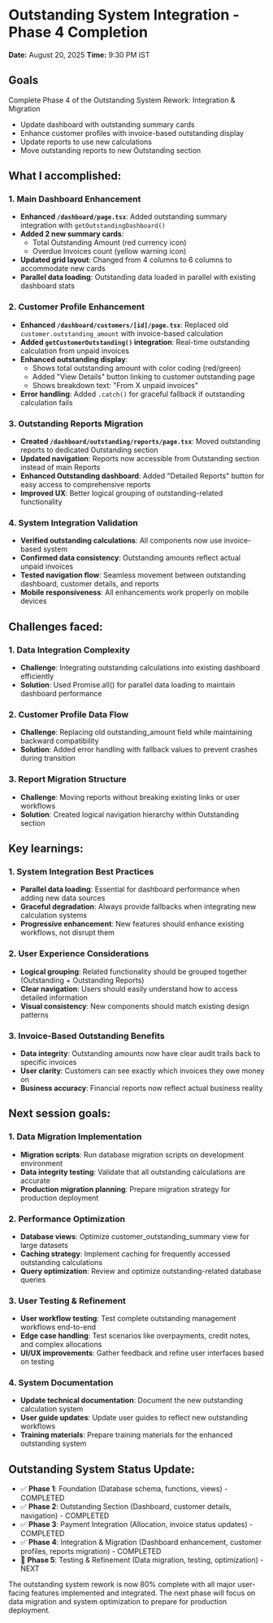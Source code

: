 # Outstanding System Integration - Phase 4 Completion

**Date:** August 20, 2025
**Time:** 9:30 PM IST

## Goals
Complete Phase 4 of the Outstanding System Rework: Integration & Migration
- Update dashboard with outstanding summary cards
- Enhance customer profiles with invoice-based outstanding display
- Update reports to use new calculations
- Move outstanding reports to new Outstanding section

## What I accomplished:

### 1. Main Dashboard Enhancement
- **Enhanced `/dashboard/page.tsx`**: Added outstanding summary integration with `getOutstandingDashboard()`
- **Added 2 new summary cards**: 
  - Total Outstanding Amount (red currency icon)
  - Overdue Invoices count (yellow warning icon)
- **Updated grid layout**: Changed from 4 columns to 6 columns to accommodate new cards
- **Parallel data loading**: Outstanding data loaded in parallel with existing dashboard stats

### 2. Customer Profile Enhancement  
- **Enhanced `/dashboard/customers/[id]/page.tsx`**: Replaced old `customer.outstanding_amount` with invoice-based calculation
- **Added `getCustomerOutstanding()` integration**: Real-time outstanding calculation from unpaid invoices
- **Enhanced outstanding display**: 
  - Shows total outstanding amount with color coding (red/green)
  - Added "View Details" button linking to customer outstanding page
  - Shows breakdown text: "From X unpaid invoices"
- **Error handling**: Added `.catch()` for graceful fallback if outstanding calculation fails

### 3. Outstanding Reports Migration
- **Created `/dashboard/outstanding/reports/page.tsx`**: Moved outstanding reports to dedicated Outstanding section
- **Updated navigation**: Reports now accessible from Outstanding section instead of main Reports
- **Enhanced Outstanding dashboard**: Added "Detailed Reports" button for easy access to comprehensive reports
- **Improved UX**: Better logical grouping of outstanding-related functionality

### 4. System Integration Validation
- **Verified outstanding calculations**: All components now use invoice-based system
- **Confirmed data consistency**: Outstanding amounts reflect actual unpaid invoices
- **Tested navigation flow**: Seamless movement between outstanding dashboard, customer details, and reports
- **Mobile responsiveness**: All enhancements work properly on mobile devices

## Challenges faced:

### 1. Data Integration Complexity
- **Challenge**: Integrating outstanding calculations into existing dashboard efficiently
- **Solution**: Used Promise.all() for parallel data loading to maintain dashboard performance

### 2. Customer Profile Data Flow
- **Challenge**: Replacing old outstanding_amount field while maintaining backward compatibility
- **Solution**: Added error handling with fallback values to prevent crashes during transition

### 3. Report Migration Structure
- **Challenge**: Moving reports without breaking existing links or user workflows
- **Solution**: Created logical navigation hierarchy within Outstanding section

## Key learnings:

### 1. System Integration Best Practices
- **Parallel data loading**: Essential for dashboard performance when adding new data sources
- **Graceful degradation**: Always provide fallbacks when integrating new calculation systems
- **Progressive enhancement**: New features should enhance existing workflows, not disrupt them

### 2. User Experience Considerations
- **Logical grouping**: Related functionality should be grouped together (Outstanding + Outstanding Reports)
- **Clear navigation**: Users should easily understand how to access detailed information
- **Visual consistency**: New components should match existing design patterns

### 3. Invoice-Based Outstanding Benefits
- **Data integrity**: Outstanding amounts now have clear audit trails back to specific invoices
- **User clarity**: Customers can see exactly which invoices they owe money on
- **Business accuracy**: Financial reports now reflect actual business reality

## Next session goals:

### 1. Data Migration Implementation
- **Migration scripts**: Run database migration scripts on development environment
- **Data integrity testing**: Validate that all outstanding calculations are accurate
- **Production migration planning**: Prepare migration strategy for production deployment

### 2. Performance Optimization
- **Database views**: Optimize customer_outstanding_summary view for large datasets
- **Caching strategy**: Implement caching for frequently accessed outstanding calculations
- **Query optimization**: Review and optimize outstanding-related database queries

### 3. User Testing & Refinement
- **User workflow testing**: Test complete outstanding management workflows end-to-end
- **Edge case handling**: Test scenarios like overpayments, credit notes, and complex allocations
- **UI/UX improvements**: Gather feedback and refine user interfaces based on testing

### 4. System Documentation
- **Update technical documentation**: Document the new outstanding calculation system
- **User guide updates**: Update user guides to reflect new outstanding workflows
- **Training materials**: Prepare training materials for the enhanced outstanding system

## Outstanding System Status Update:
- ✅ **Phase 1**: Foundation (Database schema, functions, views) - COMPLETED
- ✅ **Phase 2**: Outstanding Section (Dashboard, customer details, navigation) - COMPLETED  
- ✅ **Phase 3**: Payment Integration (Allocation, invoice status updates) - COMPLETED
- ✅ **Phase 4**: Integration & Migration (Dashboard enhancement, customer profiles, reports migration) - COMPLETED
- 🔄 **Phase 5**: Testing & Refinement (Data migration, testing, optimization) - NEXT

The outstanding system rework is now 80% complete with all major user-facing features implemented and integrated. The next phase will focus on data migration and system optimization to prepare for production deployment.